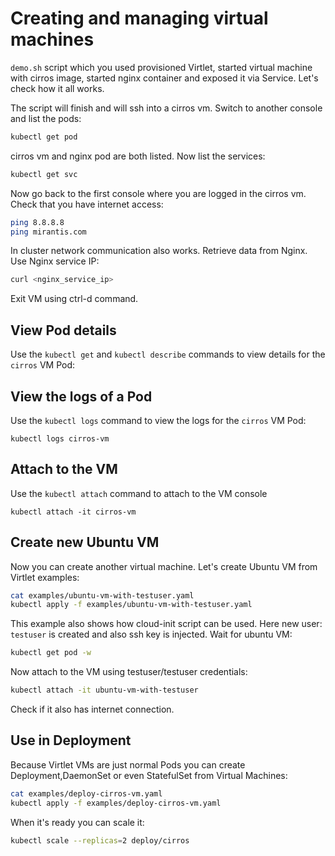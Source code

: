 # Creating and managing virtual machines

`demo.sh` script which you used provisioned Virtlet, started virtual machine with cirros image, started nginx container and exposed it via Service.
Let's check how it all works.

The script will finish and will ssh into a cirros vm. Switch to another console and list the pods:


```bash
kubectl get pod
```

cirros vm and nginx pod are both listed. Now list the services:

```bash
kubectl get svc
```

Now go back to the first console where you are logged in the cirros vm. Check that you have internet access:

```bash
ping 8.8.8.8
ping mirantis.com
```

In cluster network communication also works. Retrieve data from Nginx. Use Nginx service IP:

```bash
curl <nginx_service_ip>
```

Exit VM using ctrl-d command. 

## View Pod details

Use the `kubectl get` and `kubectl describe` commands to view details for the `cirros` VM Pod:

## View the logs of a Pod

Use the `kubectl logs` command to view the logs for the `cirros` VM Pod:

```
kubectl logs cirros-vm
```

## Attach to the VM

Use the `kubectl attach` command to attach to the VM console

```
kubectl attach -it cirros-vm
```

## Create new Ubuntu VM

Now you can create another virtual machine. Let's create Ubuntu VM from Virtlet examples:

```bash
cat examples/ubuntu-vm-with-testuser.yaml
kubectl apply -f examples/ubuntu-vm-with-testuser.yaml
```

This example also shows how cloud-init script can be used. Here new user: `testuser` is created and also ssh key is injected.
Wait for ubuntu VM:

```bash
kubectl get pod -w
```

Now attach to the VM using testuser/testuser credentials:

```bash
kubectl attach -it ubuntu-vm-with-testuser
```

Check if it also has internet connection.

## Use in Deployment

Because Virtlet VMs are just normal Pods you can create Deployment,DaemonSet or even StatefulSet from Virtual Machines:

```bash
cat examples/deploy-cirros-vm.yaml
kubectl apply -f examples/deploy-cirros-vm.yaml
```

When it's ready you can scale it:

```bash
kubectl scale --replicas=2 deploy/cirros
```

